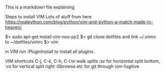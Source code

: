 This is a markdown file explaining

Steps to install VIM
Lots of stuff from here
https://realpython.com/blog/python/vim-and-python-a-match-made-in-heaven/

$> sudo apt-get install vim-nox-py2
$> git clone dotfiles and link ~/.vimrc to ~/dotfiles/vimrc
$> vim

in VIM run :PluginInstall to install all plugins

VIM shortcuts
C-j, C-k, C-h, C-l to walk splits
:sv <newfile> for horizontal split bottom, :vs <newfile> for vertical split right
:Gbrowse etc for git through vim-fugitive



